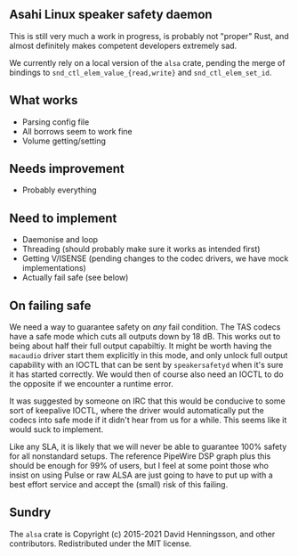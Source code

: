 ## Asahi Linux speaker safety daemon

This is still very much a work in progress, is probably not "proper" Rust,
and almost definitely makes competent developers extremely sad.

We currently rely on a local version of the `alsa` crate, pending the merge of
bindings to `snd_ctl_elem_value_{read,write}` and `snd_ctl_elem_set_id`.

## What works
* Parsing config file
* All borrows seem to work fine
* Volume getting/setting

## Needs improvement
* Probably everything

## Need to implement
* Daemonise and loop
* Threading (should probably make sure it works as intended first)
* Getting V/ISENSE (pending changes to the codec drivers, we have mock implementations)
* Actually fail safe (see below)

## On failing safe
We need a way to guarantee safety on _any_ fail condition. The TAS codecs have a safe
mode which cuts all outputs down by 18 dB. This works out to being about half their
full output capabiltiy. It might be worth having the `macaudio` driver start them
explicitly in this mode, and only unlock full output capability with an IOCTL that
can be sent by `speakersafetyd` when it's sure it has started correctly. We would
then of course also need an IOCTL to do the opposite if we encounter a runtime error.

It was suggested by someone on IRC that this would be conducive to some sort of
keepalive IOCTL, where the driver would automatically put the codecs into safe mode
if it didn't hear from us for a while. This seems like it would suck to implement.

Like any SLA, it is likely that we will never be able to guarantee 100% safety for all
nonstandard setups. The reference PipeWire DSP graph plus this should be enough for 99% of
users, but I feel at some point those who insist on using Pulse or raw ALSA are just going
to have to put up with a best effort service and accept the (small) risk of this failing.

## Sundry
The `alsa` crate is Copyright (c) 2015-2021 David Henningsson, and other
contributors. Redistributed under the MIT license.
